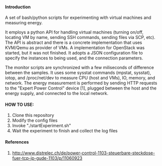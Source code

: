 #### Introduction

A set of bash/python scripts for experimenting with virtual machines and measuring energy.

It employs a python API for handling virtual machines (turning on/off, locating VM by name, sending SSH commands,
sending files via SCP, etc). The API is abstract and there is a concrete implementation that uses KVM/Qemu as provider
of VMs. A implementation for OpenStack was started, but it was not finished. It adopts a JSON configuration file to
specify the instances to being used, and the connection parameters.

The monitor scripts are synchronized with a few miliseconds of difference between the samples. It uses some sysstat commands (mpstat, sysstat), iotop,
and /proc/net/dev to measure CPU (host and VMs), IO, memory, and network. The energy measurement is performed by sending HTTP requests
to the "Expert Power Control" device [1], plugged between the host and the energy supply, and connected to the local network.



#### HOW TO USE:

1. Clone this repository
2. Modify the config files
3. Invoke "./startExperiment.sh"
4. Wait the experiment to finish and collect the log files







#### References

1. http://www.distrelec.ch/de/power-control-1103-steuerbare-steckdose-fuer-tcp-ip-gude-1103/p/11060923

